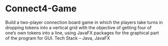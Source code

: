 # Connect4-Game
Build a two-player connection board game in which the players take turns in dropping tokens into a vertical grid with the objective of getting four of one’s own tokens into a line, using JavaFX packages for the graphical part of the program for GUI. Tech Stack – Java, JavaFX
